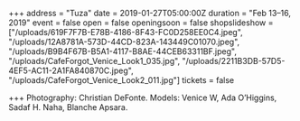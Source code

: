 +++
address = "Tuza"
date = 2019-01-27T05:00:00Z
duration = "Feb 13–16, 2019"
event = false
open = false
openingsoon = false
shopslideshow = ["/uploads/619F7F7B-E78B-4186-8F43-FC0D258EE0C4.jpeg", "/uploads/12A8781A-573D-44CD-823A-143449C01070.jpeg", "/uploads/B9B4F67B-B5A1-4117-B8AE-44CEB63311BF.jpeg", "/uploads/CafeForgot_Venice_Look1_035.jpg", "/uploads/2211B3DB-57D5-4EF5-AC11-2A1FA840870C.jpeg", "/uploads/CafeForgot_Venice_Look2_011.jpg"]
tickets = false

+++
Photography: Christian DeFonte. Models: Venice W, Ada O’Higgins, Sadaf H. Naha, Blanche Apsara.